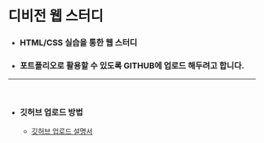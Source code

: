 # 디비전 웹 스터디

- ### HTML/CSS 실습을 통한 웹 스터디

- ### 포트폴리오로 활용할 수 있도록 GITHUB에 업로드 해두려고 합니다.

---
<br>

- ### 깃허브 업로드 방법
  -  [깃허브 업로드 설명서](https://github.com/Project-Division/DIV_Algorithm_Study/blob/main/how_to_upload.md)
